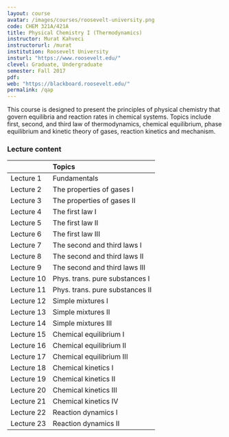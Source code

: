 ```yaml
---
layout: course
avatar: /images/courses/roosevelt-university.png
code: CHEM 321A/421A
title: Physical Chemistry I (Thermodynamics)
instructor: Murat Kahveci
instructorurl: /murat
institution: Roosevelt University
insturl: "https://www.roosevelt.edu/"
clevel: Graduate, Undergraduate
semester: Fall 2017
pdf:
web: "https://blackboard.roosevelt.edu/"
permalink: /qap
---
```

This course is designed to present the principles of physical chemistry that govern equilibria and reaction rates in chemical systems. Topics include first, second, and third law of thermodynamics, chemical equilibrium, phase equilibrium and kinetic theory of gases, reaction kinetics and mechanism.

### Lecture content

|       | Topics |
|:-------|:-------|
| Lecture 1  |  Fundamentals |
| Lecture 2 | The properties of gases I |
| Lecture 3 | The properties of gases II |
| Lecture 4 | The first law I |
| Lecture 5 | The first law II |
| Lecture 6 | The first law III |
| Lecture 7 | The second and third laws I |
| Lecture 8 | The second and third laws II |
| Lecture 9 | The second and third laws III |
| Lecture 10 | Phys. trans. pure substances I |
| Lecture 11 | Phys. trans. pure substances II |
| Lecture 12 | Simple mixtures I |
| Lecture 13 | Simple mixtures II |
| Lecture 14 | Simple mixtures III |
| Lecture 15 | Chemical equilibrium I |
| Lecture 16 | Chemical equilibrium II |
| Lecture 17 | Chemical equilibrium III |
| Lecture 18 | Chemical kinetics I |
| Lecture 19 | Chemical kinetics II |
| Lecture 20  | Chemical kinetics III |
| Lecture 21  | Chemical kinetics IV |
| Lecture 22  | Reaction dynamics I |
| Lecture 23 |  Reaction dynamics II |
